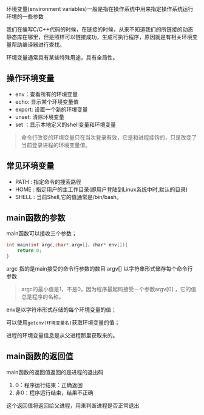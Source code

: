 环境变量(environment variables)一般是指在操作系统中用来指定操作系统运行环境的一些参数

我们在编写C/C++代码的时候，在链接的时候，从来不知道我们的所链接的动态静态库在哪里，但是照样可以链接成功，生成可执行程序，原因就是有相关环境变量帮助编译器进行查找。

环境变量通常具有某些特殊用途，具有全局性。
## 操作环境变量

- env：查看所有的环境变量
- echo: 显示某个环境变量值
- export: 设置一个新的环境变量
- unset: 清除环境变量
- set ：显示本地定义的shell变量和环境变量

> 命令行改变的环境变量只在当次登录有效，它是和进程挂钩的，只是改变了当前登录进程的环境变量值。

## 常见环境变量

- PATH : 指定命令的搜索路径
- HOME : 指定用户的主工作目录(即用户登陆到Linux系统中时,默认的目录)
- SHELL : 当前Shell,它的值通常是/bin/bash。

## main函数的参数
main函数可以接收三个参数；
```c
int main(int argc,char* argv[]，char* env[]){
	return 0;
}
```

argc 指的是main接受的命令行参数的数目
argv\[\] 以字符串形式储存每个命令行参数
> argc的最小值是1，不是0，因为程序最起码接受一个参数argv[0] ，它的值总是程序的名称。

env是以字符串形式存储的每个环境变量的值；

可以使用`getenv(环境变量名)`获取环境变量的值；

进程的环境变量信息是从父进程那里获取来的。

## main函数的返回值

main函数的返回值返回的是进程的退出码

1. 0：程序运行结束：正确返回
2. 非0：程序运行结束，结果不正确

这个返回值将返回给父进程，用来判断进程是否正常退出